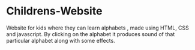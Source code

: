 # Childrens-Website
Website for kids where they can learn alphabets , made using HTML, CSS and javascript. By clicking on the alphabet it produces sound of that particular alphabet along with some effects.
